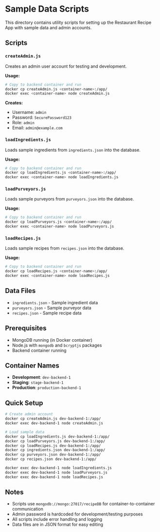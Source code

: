 # Sample Data Scripts

This directory contains utility scripts for setting up the Restaurant Recipe App with sample data and admin accounts.

## Scripts

### `createAdmin.js`
Creates an admin user account for testing and development.

**Usage:**
```bash
# Copy to backend container and run
docker cp createAdmin.js <container-name>:/app/
docker exec <container-name> node createAdmin.js
```

**Creates:**
- Username: `admin`
- Password: `SecurePassword123`
- Role: `admin`
- Email: `admin@example.com`

### `loadIngredients.js`
Loads sample ingredients from `ingredients.json` into the database.

**Usage:**
```bash
# Copy to backend container and run
docker cp loadIngredients.js <container-name>:/app/
docker exec <container-name> node loadIngredients.js
```

### `loadPurveyors.js`
Loads sample purveyors from `purveyors.json` into the database.

**Usage:**
```bash
# Copy to backend container and run
docker cp loadPurveyors.js <container-name>:/app/
docker exec <container-name> node loadPurveyors.js
```

### `loadRecipes.js`
Loads sample recipes from `recipes.json` into the database.

**Usage:**
```bash
# Copy to backend container and run
docker cp loadRecipes.js <container-name>:/app/
docker exec <container-name> node loadRecipes.js
```

## Data Files

- `ingredients.json` - Sample ingredient data
- `purveyors.json` - Sample purveyor data  
- `recipes.json` - Sample recipe data

## Prerequisites

- MongoDB running (in Docker container)
- Node.js with `mongodb` and `bcryptjs` packages
- Backend container running

## Container Names

- **Development**: `dev-backend-1`
- **Staging**: `stage-backend-1`
- **Production**: `production-backend-1`

## Quick Setup

```bash
# Create admin account
docker cp createAdmin.js dev-backend-1:/app/
docker exec dev-backend-1 node createAdmin.js

# Load sample data
docker cp loadIngredients.js dev-backend-1:/app/
docker cp loadPurveyors.js dev-backend-1:/app/
docker cp loadRecipes.js dev-backend-1:/app/
docker cp ingredients.json dev-backend-1:/app/
docker cp purveyors.json dev-backend-1:/app/
docker cp recipes.json dev-backend-1:/app/

docker exec dev-backend-1 node loadIngredients.js
docker exec dev-backend-1 node loadPurveyors.js
docker exec dev-backend-1 node loadRecipes.js
```

## Notes

- Scripts use `mongodb://mongo:27017/recipeDB` for container-to-container communication
- Admin password is hardcoded for development/testing purposes
- All scripts include error handling and logging
- Data files are in JSON format for easy editing
